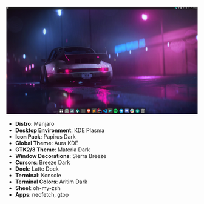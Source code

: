 ![Desktop Screenshoot](./Screenshoots/Desktop.png)

- **Distro**: Manjaro
- **Desktop Environment**: KDE Plasma
- **Icon Pack**: Papirus Dark
- **Global Theme**: Aura KDE
- **GTK2/3 Theme**: Materia Dark
- **Window Decorations**: Sierra Breeze
- **Cursors**: Breeze Dark
- **Dock**: Latte Dock
- **Terminal**: Konsole
- **Terminal Colors**: Aritim Dark
- **Sheel**: oh-my-zsh
- **Apps**: neofetch, gtop

